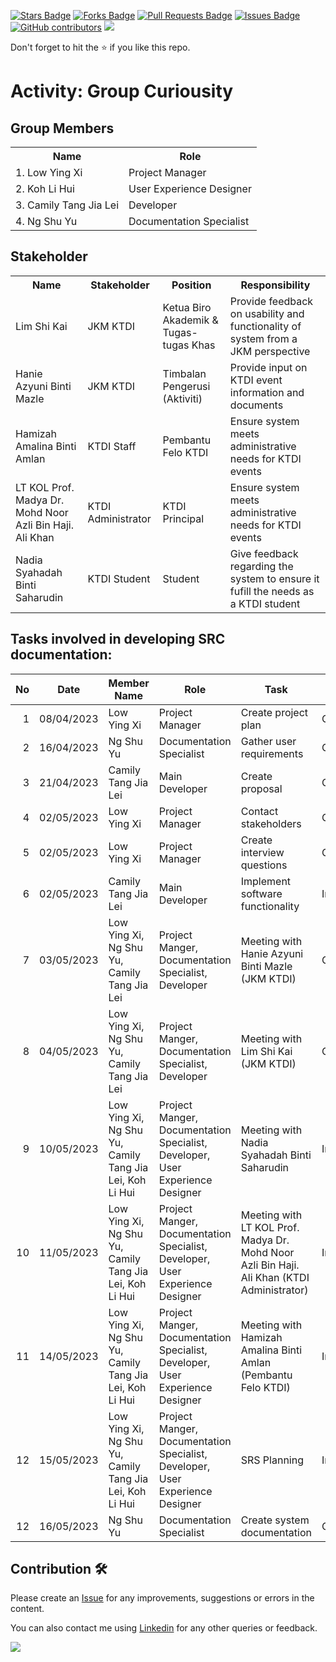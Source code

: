 
<a href="https://github.com/drshahizan/software-engineering/stargazers"><img src="https://img.shields.io/github/stars/drshahizan/software-engineering" alt="Stars Badge"/></a>
<a href="https://github.com/drshahizan/software-engineering/network/members"><img src="https://img.shields.io/github/forks/drshahizan/software-engineering" alt="Forks Badge"/></a>
<a href="https://github.com/drshahizan/software-engineering/pulls"><img src="https://img.shields.io/github/issues-pr/drshahizan/software-engineering" alt="Pull Requests Badge"/></a>
<a href="https://github.com/drshahizan/software-engineering/issues"><img src="https://img.shields.io/github/issues/drshahizan/software-engineering" alt="Issues Badge"/></a>
<a href="https://github.com/drshahizan/software-engineering/graphs/contributors"><img alt="GitHub contributors" src="https://img.shields.io/github/contributors/drshahizan/software-engineering?color=2b9348"></a>
![](https://visitor-badge.glitch.me/badge?page_id=drshahizan/software-engineering)

Don't forget to hit the :star: if you like this repo.

# Activity: Group Curiousity

## Group Members
<table>
  <tr>
    <th>Name</th>
    <th>Role</th>
  </tr>
  <tr>
    <td>1. Low Ying Xi</td>
    <td>Project Manager</td>
  </tr>
  <tr>
    <td>2. Koh Li Hui</td>
    <td>User Experience Designer</td>
  </tr>
    <tr>
    <td>3. Camily Tang Jia Lei</td>
    <td>Developer</td>
  </tr>
    <tr>
    <td>4. Ng Shu Yu</td>
    <td>Documentation Specialist</td>
  </tr>
</table>

## Stakeholder
<table>
  <tr>
    <th>Name</th>
    <th>Stakeholder</th>
    <th>Position</th>
    <th>Responsibility</th>
  </tr>
  <tr>
    <td>Lim Shi Kai</td>
    <td>JKM KTDI</td>
    <td>Ketua Biro Akademik & Tugas-tugas Khas</td>
    <td>Provide feedback on usability and functionality of system from a JKM perspective</td>
  </tr>
    <tr>
    <td>Hanie Azyuni Binti Mazle</td>
    <td>JKM KTDI</td>
    <td>Timbalan Pengerusi (Aktiviti)</td>
    <td>Provide input on KTDI event information and documents</td>
  </tr>
    <tr>
    <td>Hamizah Amalina Binti Amlan</td>
    <td>KTDI Staff</td>
    <td>Pembantu Felo KTDI</td>
    <td>Ensure system meets administrative needs for KTDI events</td>
  </tr>
  <tr>
    <td>LT KOL Prof. Madya Dr. Mohd Noor Azli Bin Haji. Ali Khan</td>
    <td>KTDI Administrator</td>
    <td>KTDI Principal</td>
    <td>Ensure system meets administrative needs for KTDI events</td>
  </tr>
  <tr>
    <td>Nadia Syahadah Binti Saharudin</td>
    <td>KTDI Student</td>
    <td>Student</td>
    <td>Give feedback regarding the system to ensure it fufill the needs as a KTDI student</td>
    </tr>
</table>

## Tasks involved in developing SRC documentation:

| No | Date | Member Name | Role	| Task	| Status	| 
| -----:| ----- | ------ | ------ | ------ | ------ |
| 1 | 08/04/2023 | Low Ying Xi | Project Manager | Create project plan | Complete |
| 2 | 16/04/2023 | Ng Shu Yu | Documentation Specialist | Gather user requirements | Complete | 
| 3 | 21/04/2023 | Camily Tang Jia Lei | Main Developer | Create proposal | Complete | 
| 4 | 02/05/2023 | Low Ying Xi | Project Manager | Contact stakeholders | Complete |
| 5 | 02/05/2023 | Low Ying Xi | Project Manager | Create interview questions | Complete |
| 6 | 02/05/2023 | Camily Tang Jia Lei | Main Developer | Implement software functionality | Incomplete |  
| 7 | 03/05/2023 | Low Ying Xi, Ng Shu Yu, Camily Tang Jia Lei | Project Manger, Documentation Specialist, Developer | Meeting with Hanie Azyuni Binti Mazle (JKM KTDI)| Complete | 
| 8 | 04/05/2023 | Low Ying Xi, Ng Shu Yu, Camily Tang Jia Lei | Project Manger, Documentation Specialist, Developer | Meeting with Lim Shi Kai (JKM KTDI) | Complete |
| 9 | 10/05/2023 | Low Ying Xi, Ng Shu Yu, Camily Tang Jia Lei, Koh Li Hui | Project Manger, Documentation Specialist, Developer, User Experience Designer | Meeting with Nadia Syahadah Binti Saharudin | Incomplete |
| 10 | 11/05/2023 | Low Ying Xi, Ng Shu Yu, Camily Tang Jia Lei, Koh Li Hui | Project Manger, Documentation Specialist, Developer, User Experience Designer | Meeting with LT KOL Prof. Madya Dr. Mohd Noor Azli Bin Haji. Ali Khan (KTDI Administrator) | Incomplete |
| 11 | 14/05/2023 | Low Ying Xi, Ng Shu Yu, Camily Tang Jia Lei, Koh Li Hui | Project Manger, Documentation Specialist, Developer, User Experience Designer | Meeting with Hamizah Amalina Binti Amlan (Pembantu Felo KTDI) | Incomplete |
| 12 | 15/05/2023 | Low Ying Xi, Ng Shu Yu, Camily Tang Jia Lei, Koh Li Hui | Project Manger, Documentation Specialist, Developer, User Experience Designer | SRS Planning | Incomplete |
| 12 | 16/05/2023 | Ng Shu Yu | Documentation Specialist | Create system documentation | Ongoing |

## Contribution 🛠️
Please create an [Issue](https://github.com/drshahizan/software-engineering/issues) for any improvements, suggestions or errors in the content.

You can also contact me using [Linkedin](https://www.linkedin.com/in/drshahizan/) for any other queries or feedback.

![](https://visitor-badge.glitch.me/badge?page_id=drshahizan)

